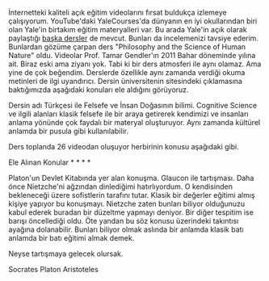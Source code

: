 İnternetteki kaliteli açık eğitim videolarını fırsat buldukça izlemeye çalışıyorum.
YouTube'daki YaleCourses'da dünyanın en iyi okullarından biri olan Yale'in birtakım eğitim materyalleri var.
Bu arada Yale'in açık olarak paylaştığı [başka dersler](https://oyc.yale.edu/courses) de mevcut. Bunları da incelemenizi tavsiye ederim.
Bunlardan gözüme çarpan ders "Philosophy and the Science of Human Nature" oldu.
Videolar Prof. Tamar Gendler'ın 2011 Bahar döneminde yılına ait.
Biraz eski ama ziyanı yok. Tabi ki bir ders atmosferi ile aynı olamaz. Ama yine de çok beğendim. 
Derslerde özellikle aynı zamanda verdiği okuma metinleri de ilgi uyandırıcı. Dersin üniversitenin sitesindeki çıklamasına baktığımızda aşağıdaki konuları ele aldığını görüyoruz.

Dersin adı Türkçesi ile Felsefe ve İnsan Doğasının bilimi.
Cognitive Science ve ilgili alanları klasik felsefe ile bir araya getirerek kendimizi ve insanları anlama yönünde çok faydalı bir materyal oluşturuyor.
Aynı zamanda kültürel anlamda bir pusula gibi kullanılabilir.

Ders toplanda 26 videodan oluşuyor herbirinin konusu aşağıdaki gibi.

Ele Alınan Konular
*
*
*
*


Platon'un Devlet Kitabında yer alan konuşma. Glaucon ile tartışması. Daha önce Nietzche'ni ağzından dinlediğimi hatırlıyordum. O kendisinden bekleneceği üzere sofistlerin tarafını tutar.
Klasik bir değerler eğitimi almış kişiye yapıyor bu konuşmayı. Nietzche zaten bunları biliyor olduğunuzu kabul ederek buradan bir düzeltme yapmayı deniyor.
Bir diğer tespitim ise barışı öncellediği oldu. Öte yandan bu söz konusu üzerindeki takıntısı ayağına dolanabilir.
Bunları biliyor olmak aslında bir anlamda klasik batı anlamda bir batı eğitimi almak demek.

Neyse tartışmaya gelecek olursak.



Socrates
Platon
Aristoteles

